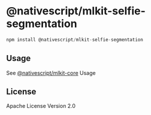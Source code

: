 # @nativescript/mlkit-selfie-segmentation

```javascript
npm install @nativescript/mlkit-selfie-segmentation
```

## Usage

See [@nativescript/mlkit-core](../plugins/mlkit-core) Usage
## License

Apache License Version 2.0
